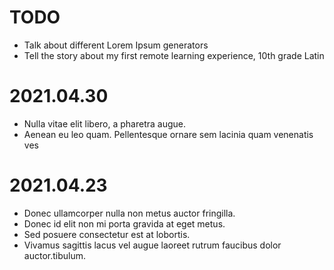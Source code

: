 TODO
====
- Talk about different Lorem Ipsum generators
- Tell the story about my first remote learning experience, 10th grade Latin

2021.04.30
==========
- Nulla vitae elit libero, a pharetra augue.
- Aenean eu leo quam. Pellentesque ornare sem lacinia quam venenatis ves

2021.04.23
==========
- Donec ullamcorper nulla non metus auctor fringilla.
- Donec id elit non mi porta gravida at eget metus.
- Sed posuere consectetur est at lobortis.
- Vivamus sagittis lacus vel augue laoreet rutrum faucibus dolor auctor.tibulum.
